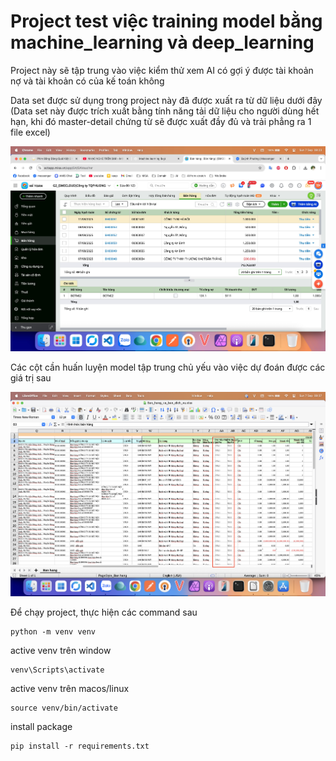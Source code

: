 # Project test việc training model bằng machine_learning và deep_learning

Project này sẽ tập trung vào việc kiểm thử xem AI có gợi ý được tài khoản nợ và tài khoản có của kế toán không

Data set được sử dụng trong project này đã được xuất ra từ dữ liệu dưới đây
(Data set này được trích xuất bằng tính năng tải dữ liệu cho người dùng hết hạn, khi đó master-detail chứng từ sẽ được xuất đầy đủ và trải phẳng ra 1 file excel)

![database info](imgs/info_database.jpeg)

Các cột cần huấn luyện model tập trung chủ yếu vào việc dự đoán được các giá trị sau

![value result](imgs/info_training.png)

Để chạy project, thực hiện các command sau

```
python -m venv venv
```

active venv trên window

```
venv\Scripts\activate
```

active venv trên macos/linux

```
source venv/bin/activate
```

install package

```
pip install -r requirements.txt
```
